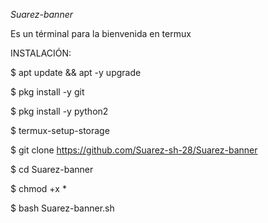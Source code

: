 
_Suarez-banner_

Es un términal para la bienvenida en termux

INSTALACIÓN:

$ apt update && apt -y upgrade

$ pkg install -y git

$ pkg install -y python2

$ termux-setup-storage

$ git clone https://github.com/Suarez-sh-28/Suarez-banner

$ cd Suarez-banner

$ chmod +x *

$ bash Suarez-banner.sh
